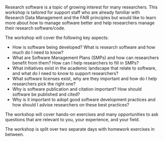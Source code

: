 Research software is a topic of growing interest for many researchers. This workshop is tailored for support staff who are already familiar with Research Data Management and the FAIR principles but would like to learn more about how to manage software better and help researchers manage their research software/code. 

The workshop will cover the following key aspects:

- How is software being developed? What is research software and how much do I need to know?
- What are Software Management Plans (SMPs) and how can researchers benefit from them? How can I help researchers to fill in SMPs?
- What initiatives exist in the academic landscape that relate to software, and what do I need to know to support researchers?
- What software licenses exist, why are they important and how do I help researchers pick the right one?
- Why is software publication and citation important? How should software be published and cited?
- Why is it important to adopt good software development practices and how should I advise researchers on these best practices?

The workshop will cover hands-on exercises and many opportunities to ask questions that are relevant to you, your experience, and your field. 

The workshop is split over two separate days with homework exercises in between. 
